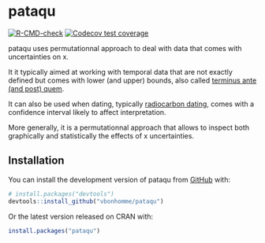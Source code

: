 
<!-- README.md is generated from README.Rmd. Please edit that file -->

# pataqu

<!-- badges: start -->

[![R-CMD-check](https://github.com/vbonhomme/pataqu/workflows/R-CMD-check/badge.svg)](https://github.com/vbonhomme/pataqu/actions)
[![Codecov test
coverage](https://codecov.io/gh/vbonhomme/pataqu/branch/master/graph/badge.svg)](https://app.codecov.io/gh/vbonhomme/pataqu?branch=master)
<!-- badges: end -->

pataqu uses permutationnal approach to deal with data that comes with
uncertainties on x.

It it typically aimed at working with temporal data that are not exactly
defined but comes with lower (and upper) bounds, also called [terminus
ante (and post) quem](https://en.wikipedia.org/wiki/Terminus_post_quem).

It can also be used when dating, typically [radiocarbon
dating](https://en.wikipedia.org/wiki/Radiocarbon_dating), comes with a
confidence interval likely to affect interpretation.

More generally, it is a permutationnal approach that allows to inspect
both graphically and statistically the effects of x uncertainties.

## Installation

You can install the development version of pataqu from
[GitHub](https://github.com/) with:

``` r
# install.packages("devtools")
devtools::install_github("vbonhomme/pataqu")
```

Or the latest version released on CRAN with:

``` r
install.packages("pataqu")
```
